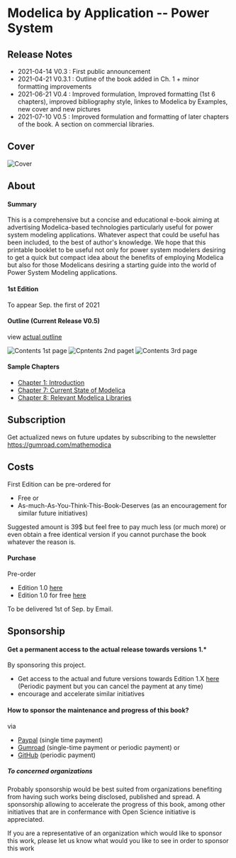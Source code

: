 # Modelica by Application -- Power System 

## Release Notes 

- 2021-04-14 V0.3   : First public announcement 
- 2021-04-21 V0.3.1 : Outline of the book added in Ch. 1 + minor formatting improvements  
- 2021-06-21 V0.4   : Improved formulation, Improved formatting (1st 6 chapters), improved bibliography style, linkes to Modelica by Examples, new cover and new pictures  
- 2021-07-10 V0.5   : Improved formulation and formatting of later chapters of the book. A section on commercial libraries.  

## Cover

![Cover](MPSCoverActual.png)

## About 

#### Summary 

This is a comprehensive but a concise and educational e-book aiming at advertising Modelica-based technologies particularly useful for power system modeling applications. Whatever aspect that could be useful has been included, to the best of author's knowledge. We hope that this printable booklet to be useful not only for power system modelers desiring to get a quick but compact idea about the benefits of employing Modelica but also for those Modelicans desiring a starting guide into the world of Power System Modeling applications.  

#### 1st Edition

To appear Sep. the first of 2021

#### Outline (Current Release V0.5)

view [actual outline](https://github.com/Mathemodica/ModelicaPowerSystemBook/blob/main/ModelicaPowerSys-outline.pdf)

![Contents 1st page](https://github.com/Mathemodica/ModelicaPowerSystemBook/blob/main/ContentsIActual.png)
![Cpntents 2nd paget](https://github.com/Mathemodica/ModelicaPowerSystemBook/blob/main/ContentsIIActual.png)
![Contents 3rd page](https://github.com/Mathemodica/ModelicaPowerSystemBook/blob/main/ContentsIIIActual.png)

#### Sample Chapters 

- [Chapter 1: Introduction](https://github.com/Mathemodica/ModelicaPowerSystemBook/blob/main/samples/MPS_ActualVersion_Towards1.0-Ch1.pdf)
- [Chapter 7: Current State of Modelica](https://github.com/Mathemodica/ModelicaPowerSystemBook/blob/main/samples/MPS_ActualVersion_Towards1.0-Ch7.pdf)
- [Chapter 8: Relevant Modelica Libraries](https://github.com/Mathemodica/ModelicaPowerSystemBook/blob/main/samples/MPS_ActualVersion_Towards1.0-Ch8.pdf)

## Subscription 

Get actualized news on future updates by subscribing to the newsletter https://gumroad.com/mathemodica

## Costs 

First Edition can be pre-ordered for 

* Free or 
* As-much-As-You-Think-This-Book-Deserves (as an encouragement for similar future initiatives) 

Suggested amount is 39$ but feel free to pay much less (or much more) or even obtain a free identical version if you cannot purchase the book whatever the reason is. 

#### Purchase

Pre-order 
- Edition 1.0 [here](https://gum.co/mathemodica-powsys)
- Edition 1.0 for free [here](https://gum.co/mathemodica-powsys-free) 

To be delivered 1st of Sep. by Email.

## Sponsorship 

#### Get a permanent access to the actual release towards versions 1.*   

By sponsoring this project. 

- Get access to the actual and future versions towards Edition 1.X [here](https://gum.co/mathemodica-powsys-sponsorship) (Periodic payment but you can cancel the payment at any time)
- encourage and accelerate similar initiatives 

#### How to sponsor the maintenance and progress of this book? 

via 
- [Paypal](https://www.paypal.com/paypalme/mathemodica) (single time payment) 
- [Gumroad](https://gum.co/mathemodica-powsys-sponsorship) (single-time payment or periodic payment)
or
- [GitHub](https://github.com/sponsors/AtiyahElsheikh) (periodic payment)  

##### To concerned organizations 

Probably sponsorship would be best suited from organizations benefiting from having such works being disclosed, published and spread. A sponsorship allowing to accelerate the progress of this book, among other initiatives that are in confermance with Open Science initiative is appreciated.

If you are a representative of an organization which would like to sponsor this work, please let us know what would you like to see in order to sponsor this work

